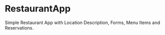 # RestaurantApp
Simple Restaurant App with Location Description, Forms, Menu Items and Reservations.
